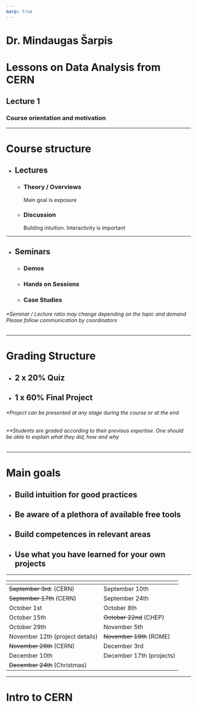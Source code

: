 ```yaml
---
marp: true
---
```


# Dr. Mindaugas Šarpis

# Lessons on Data Analysis from CERN

## Lecture 1

### Course orientation and motivation

---

# Course structure

- ## Lectures

  - ### Theory / Overviews

    Main goal is exposure

  - ### Discussion

    Building intuition. Interactivity is important

---

- ## Seminars

  - ### Demos

  - ### Hands on Sessions

  - ### Case Studies

###### \*Seminar / Lecture ratio may change depending on the topic and demand Please follow communication by coordinators

---

# Grading Structure

- ## 2 x 20% Quiz

- ## 1 x 60% Final Project

###### \*Project can be presented at any stage during the course or at the end

###### \*\*Students are graded according to their previous expertise. One should be able to explain what they did, how and why

---

# Main goals

- ## Build intuition for good practices

- ## Be aware of a plethora of available free tools

- ## Build competences in relevant areas

- ## Use what you have learned for your own projects

---

| <!-- -->                        | <!-- -->                 |
| ------------------------------- | ------------------------ |
| ~~September 3rd.~~ (CERN)       | September 10th           |
| ~~September 17th~~ (CERN)       | September 24th           |
| October 1st                     | October 8th              |
| October 15th                    | ~~October 22nd~~ (CHEP)  |
| October 29th                    | November 5th             |
| November 12th (project details) | ~~November 19th~~ (ROME) |
| ~~November 26th~~ (CERN)        | December 3rd             |
| December 10th                   | December 17th (projects) |
| ~~December 24th~~ (Christmas)   |                          |

---

# Intro to CERN
